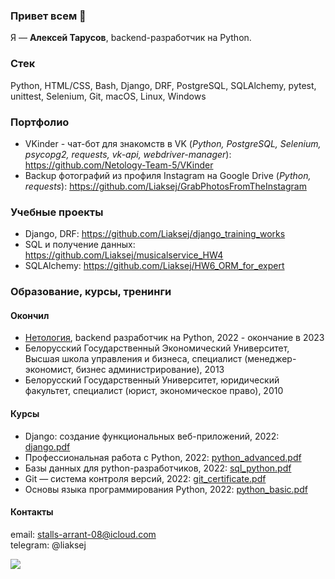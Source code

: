 ### Привет всем 👋

Я — **Алексей Тарусов**, backend-разработчик на Python.

### Cтек

Python, HTML/CSS, Bash, Django, DRF, PostgreSQL, SQLAlchemy, pytest, unittest, Selenium, Git, macOS, Linux, Windows

### Портфолио

* VKinder - чат-бот для знакомств в VK (_Python, PostgreSQL, Selenium, psycopg2, requests, vk-api, webdriver-manager_): https://github.com/Netology-Team-5/VKinder
* Backup фотографий из профиля Instagram на Google Drive (_Python, requests_): https://github.com/Liaksej/GrabPhotosFromTheInstagram 

### Учебные проекты
* Django, DRF: https://github.com/Liaksej/django_training_works
* SQL и получение данных: https://github.com/Liaksej/musicalservice_HW4
* SQLAlchemy: https://github.com/Liaksej/HW6_ORM_for_expert

### Образование, курсы, тренинги

#### Окончил
* [Нетология](https://netology.ru/programs/fullstack-python-dev), backend разработчик на Python, 2022 - окончание в 2023
* Белорусский Государственный Экономический Университет, Высшая школа управления и бизнеса, специалист (менеджер-экономист, бизнес администрирование), 2013
* Белорусский Государственный Университет, юридический факультет, специалист (юрист, экономическое право), 2010

#### Курсы
* Django: создание функциональных веб-приложений, 2022: [django.pdf](certificates%2Fdjango.pdf)
* Профессиональная работа с Python, 2022: [python_advanced.pdf](certificates%2Fpython_advanced.pdf)
* Базы данных для python-разработчиков, 2022: [sql_python.pdf](certificates%2Fsql_python.pdf)
* Git — система контроля версий, 2022: [git_certificate.pdf](certificates%2Fgit_certificate.pdf)
* Основы языка программирования Python, 2022: [python_basic.pdf](certificates%2Fpython_basic.pdf)

#### Контакты
email: stalls-arrant-08@icloud.com    
telegram: @liaksej

[<image src="https://img.shields.io/badge/-Hackerrank-2EC866?style=for-the-badge&logo=HackerRank&logoColor=white">](https://www.hackerrank.com/tarusov_liaksej)


